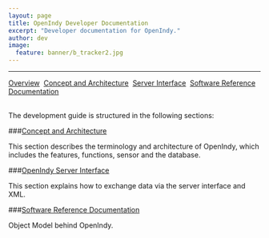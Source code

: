 ```yaml
---
layout: page
title: OpenIndy Developer Documentation
excerpt: "Developer documentation for OpenIndy."
author: dev
image:
  feature: banner/b_tracker2.jpg
---
```


---

<a href="/documentation/docu-dev.html" class="btn">Overview</a>&nbsp;&nbsp;<a href="/documentation/docu-dev/concept.html" class="btn btn-success">Concept and Architecture</a>&nbsp;&nbsp;<a href="/documentation/docu-dev/interface.html" class="btn">Server Interface</a>&nbsp;&nbsp;<a href="/documentation/docu-dev/srd/html/index.html" class="btn">Software Reference Documentation</a>

<br>
The development guide is structured in the following sections:

###[Concept and Architecture](/documentation/docu-dev/concept.html)

This section describes the terminology and architecture of OpenIndy, which includes the features, functions, sensor and the database.

###[OpenIndy Server Interface](/documentation/docu-dev/interface.html)

This section explains how to exchange data via the server interface and XML.

###[Software Reference Documentation](/documentation/docu-dev/srd/html/index.html)

Object Model behind OpenIndy.

